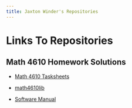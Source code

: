 ```yaml
---
title: Jaxton Winder's Repositories
---
```


# Links To Repositories

## Math 4610 Homework Solutions

* [Math 4610 Tasksheets](https://jaxtonw.github.io/math4610/hw_toc)

* [math4610lib](https://github.com/jaxtonw/math4610/tree/master/math4610lib)

* [Software Manual](./math4610/softwareManual/)
